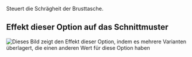 Steuert die Schrägheit der Brusttasche.

## Effekt dieser Option auf das Schnittmuster

![Dieses Bild zeigt den Effekt dieser Option, indem es mehrere Varianten überlagert, die einen anderen Wert für diese Option haben](carlton_chestpocketangle_sample.svg "Effekt dieser Option auf das Schnittmuster")
